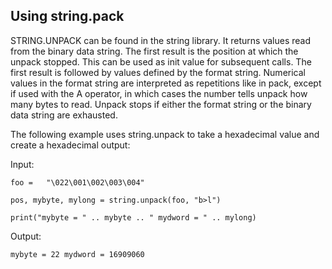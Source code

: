## Using string.pack

STRING.UNPACK can be found in the string library. It returns values read from the binary data string. The first result is the position at which the unpack stopped. This can be used as init value for subsequent calls. The first result is followed by values defined by the format string. Numerical values in the format string are interpreted as repetitions like in pack, except if used with the A operator, in which cases the number tells unpack how many bytes to read. Unpack stops if either the format string or the binary data string are exhausted. 

The following example uses string.unpack to take a hexadecimal value and create a hexadecimal output:

Input:

`foo =   "\022\001\002\003\004"`

`pos, mybyte, mylong = string.unpack(foo, "b>l")`

`print("mybyte = " .. mybyte .. " mydword = " .. mylong)`

Output:

`mybyte = 22 mydword = 16909060`


